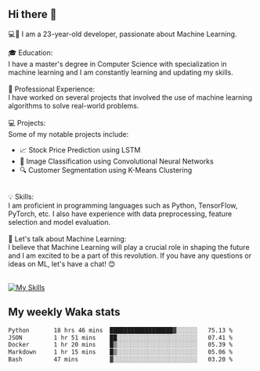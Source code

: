 ## Hi there 👋

💻🤖 I am a 23-year-old developer, passionate about Machine Learning.</br>

🎓 Education:</br>
I have a master's degree in Computer Science with specialization in machine learning and I am constantly learning and updating my skills.
</br></br>
💼 Professional Experience:</br>
I have worked on several projects that involved the use of machine learning algorithms to solve real-world problems.
</br></br>
💻 Projects:</br>
Some of my notable projects include:
</br>
- 📈 Stock Price Prediction using LSTM</br>
- 🤖 Image Classification using Convolutional Neural Networks</br>
- 🔍 Customer Segmentation using K-Means Clustering</br>
</br>
💡 Skills:</br>
I am proficient in programming languages such as Python, TensorFlow, PyTorch, etc. I also have experience with data preprocessing, feature selection and model evaluation.
</br></br>
💬 Let's talk about Machine Learning:</br>
I believe that Machine Learning will play a crucial role in shaping the future and I am excited to be a part of this revolution. If you have any questions or ideas on ML, let's have a chat! 😊
</br></br>

[![My Skills](https://skillicons.dev/icons?i=html,css,docker,express,figma,firebase,graphql,nodejs,react,ts,vue,py,pytorch)](https://skillicons.dev)

## My weekly Waka stats

<!--START_SECTION:waka-->

```txt
Python       18 hrs 46 mins  ██████████████████▓░░░░░░   75.13 %
JSON         1 hr 51 mins    ██░░░░░░░░░░░░░░░░░░░░░░░   07.41 %
Docker       1 hr 20 mins    █▒░░░░░░░░░░░░░░░░░░░░░░░   05.39 %
Markdown     1 hr 15 mins    █▒░░░░░░░░░░░░░░░░░░░░░░░   05.06 %
Bash         47 mins         ▓░░░░░░░░░░░░░░░░░░░░░░░░   03.20 %
```

<!--END_SECTION:waka-->
